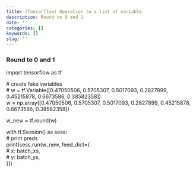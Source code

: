 ```yaml
---
title: (Tnesorflow) Operation to a list of variable
description: Round to 0 and 1
date: ''
categories: []
keywords: []
slug: ''
---
```


  

### Round to 0 and 1

import tensorflow as tf

\# create fake variables  
\# w = tf.Variable(\[0.47050506, 0.5705307, 0.5017093, 0.2827899, 0.45215878, 0.6673586, 0.38582358\])  
w = np.array(\[0.47050506, 0.5705307, 0.5017093, 0.2827899, 0.45215878, 0.6673586, 0.38582358\])

w\_new = tf.round(w)

with tf.Session() as sess:  
    # print preds  
    print(sess.run(w\_new, feed\_dict={  
          # x: batch\_xs,  
          # y: batch\_ys,  
    }))